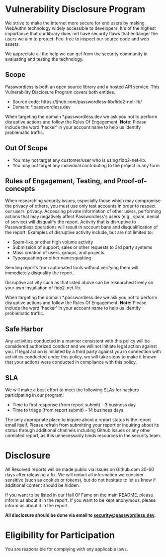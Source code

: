 # Vulnerability Disclosure Program

We strive to make the internet more secure for end users by making WebAuthn technology widely accessible to developers.
It's of the highest importance that our library does not have security flaws that endanger the users we aim to protect.
Feel free to inspect our source code and web assets.


We appreciate all the help we can get from the security community in evaluating and testing the technology.

## Scope

Passwordless is both an open source library and a hosted API service.
This Vulnerability Disclosure Program covers both entities.

* Source code: https://§hub.com/passwordless-lib/fido2-net-lib/
* Domain: *.passwordless.dev

When targeting the domain *.passwordless.dev we ask you not to perform disruptive actions and follow the Rules Of Engagement.
**Note:** Please include the word 'hacker' in your account name to help us identify problematic traffic.

## Out Of Scope

* You may not target any customer/user who is using fido2-net-lib.
* You may not target any individual contributing to the project in any form


## Rules of Engagement, Testing, and Proof-of-concepts

When researching security issues, especially those which may compromise the privacy of others, you must use only test accounts in order to respect our users’ privacy. Accessing private information of other users, performing actions that may negatively affect Passwordless's users (e.g., spam, denial of service) will disqualify the report. Activity that is disruptive to Passwordless operations will result in account bans and disqualification of the report. Examples of disruptive activity include, but are not limited to:

* Spam-like or other high volume activity
* Submission of support, sales or other requests to 3rd party systems
* Mass creation of users, groups, and projects
* Typosquatting or other namesquatting

Sending reports from automated tools without verifying them will immediately disqualify the report.

Disruptive activity such as that listed above can be researched freely on your own installation of fido2-net-lib.

When targeting the domain *.passwordless.dev we ask you not to perform disruptive actions and follow the Rules Of Engagement.
**Note:** Please include the word 'hacker' in your account name to help us identify problematic traffic.


## Safe Harbor

Any activities conducted in a manner consistent with this policy will be considered authorized conduct and we will not initiate legal action against you. If legal action is initiated by a third party against you in connection with activities conducted under this policy, we will take steps to make it known that your actions were conducted in compliance with this policy.

## SLA
We will make a best effort to meet the following SLAs for hackers participating in our program:

* Time to first response (from report submit) - 3 business day
* Time to triage (from report submit) - 14 business days    

The only appropriate place to inquire about a report status is the report email itself. Please refrain from submitting your report or inquiring about its status through additional channels including Github Issues or any other unrelated report, as this unnecessarily binds resources in the security team.

# Disclosure
All Resolved reports will be made public via issues on Github.com 30-60 days after releasing a fix. We will redact all information we consider sensitive (such as cookies or tokens), but do not hesitate to let us know if additional content should be hidden.

If you want to be listed in our Hall Of Fame on the main README, please inform us about it in the report.
If you want to be kept anonymous, please inform us about it in the report.

**All disclosure should be done via email to security@passwordless.dev.**

# Eligibility for Participation
You are responsible for complying with any applicable laws.